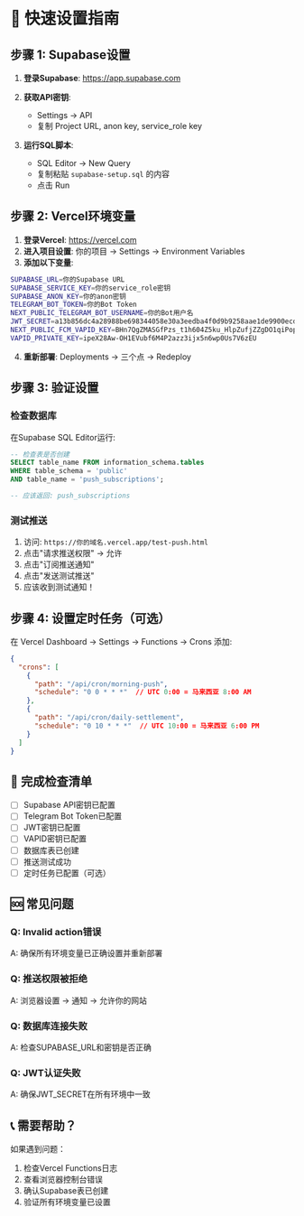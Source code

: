 # 🚀 快速设置指南

## 步骤 1: Supabase设置

1. **登录Supabase**: https://app.supabase.com
2. **获取API密钥**:
   - Settings → API
   - 复制 Project URL, anon key, service_role key

3. **运行SQL脚本**:
   - SQL Editor → New Query
   - 复制粘贴 `supabase-setup.sql` 的内容
   - 点击 Run

## 步骤 2: Vercel环境变量

1. **登录Vercel**: https://vercel.com
2. **进入项目设置**: 你的项目 → Settings → Environment Variables
3. **添加以下变量**:

```bash
SUPABASE_URL=你的Supabase URL
SUPABASE_SERVICE_KEY=你的service_role密钥
SUPABASE_ANON_KEY=你的anon密钥
TELEGRAM_BOT_TOKEN=你的Bot Token
NEXT_PUBLIC_TELEGRAM_BOT_USERNAME=你的Bot用户名
JWT_SECRET=a13b856dc4a28988be698344058e30a3eedba4f0d9b9258aae1de9900ecd9382
NEXT_PUBLIC_FCM_VAPID_KEY=BHn7QgZMASGfPzs_t1h604Z5ku_HlpZufjZZgDO1qiPopryzLII_GaInmuHqiNMhypVkz99dy2ES8tknl8n-ncE
VAPID_PRIVATE_KEY=ipeX28Aw-OH1EVubf6M4P2azz3ijx5n6wp0Us7V6zEU
```

4. **重新部署**: Deployments → 三个点 → Redeploy

## 步骤 3: 验证设置

### 检查数据库
在Supabase SQL Editor运行:
```sql
-- 检查表是否创建
SELECT table_name FROM information_schema.tables 
WHERE table_schema = 'public' 
AND table_name = 'push_subscriptions';

-- 应该返回: push_subscriptions
```

### 测试推送
1. 访问: `https://你的域名.vercel.app/test-push.html`
2. 点击"请求推送权限" → 允许
3. 点击"订阅推送通知"
4. 点击"发送测试推送"
5. 应该收到测试通知！

## 步骤 4: 设置定时任务（可选）

在 Vercel Dashboard → Settings → Functions → Crons 添加:

```json
{
  "crons": [
    {
      "path": "/api/cron/morning-push",
      "schedule": "0 0 * * *"  // UTC 0:00 = 马来西亚 8:00 AM
    },
    {
      "path": "/api/cron/daily-settlement",  
      "schedule": "0 10 * * *"  // UTC 10:00 = 马来西亚 6:00 PM
    }
  ]
}
```

## 🎯 完成检查清单

- [ ] Supabase API密钥已配置
- [ ] Telegram Bot Token已配置
- [ ] JWT密钥已配置
- [ ] VAPID密钥已配置
- [ ] 数据库表已创建
- [ ] 推送测试成功
- [ ] 定时任务已配置（可选）

## 🆘 常见问题

### Q: Invalid action错误
A: 确保所有环境变量已正确设置并重新部署

### Q: 推送权限被拒绝
A: 浏览器设置 → 通知 → 允许你的网站

### Q: 数据库连接失败
A: 检查SUPABASE_URL和密钥是否正确

### Q: JWT认证失败
A: 确保JWT_SECRET在所有环境中一致

## 📞 需要帮助？

如果遇到问题：
1. 检查Vercel Functions日志
2. 查看浏览器控制台错误
3. 确认Supabase表已创建
4. 验证所有环境变量已设置